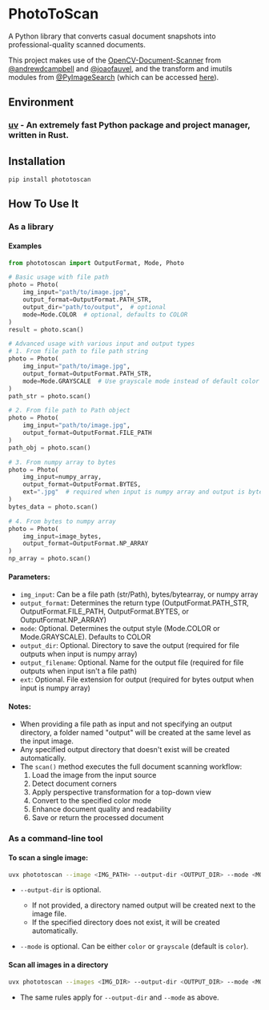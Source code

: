 # PhotoToScan

A Python library that converts casual document snapshots into professional-quality scanned documents.

This project makes use of the [OpenCV-Document-Scanner](https://github.com/andrewdcampbell/OpenCV-Document-Scanner) from [@andrewdcampbell](https://github.com/andrewdcampbell) and [@joaofauvel](https://github.com/joaofauvel), and the transform and imutils modules from [@PyImageSearch](https://github.com/PyImageSearch) (which can be accessed [here](http://www.pyimagesearch.com/2014/09/01/build-kick-ass-mobile-document-scanner-just-5-minutes/)).

## Environment

### [uv](https://github.com/astral-sh/uv) - An extremely fast Python package and project manager, written in Rust.

## Installation

```
pip install phototoscan
```

## How To Use It

### As a library

#### Examples

```python
from phototoscan import OutputFormat, Mode, Photo

# Basic usage with file path
photo = Photo(
    img_input="path/to/image.jpg",
    output_format=OutputFormat.PATH_STR,
    output_dir="path/to/output",  # optional
    mode=Mode.COLOR  # optional, defaults to COLOR
)
result = photo.scan()

# Advanced usage with various input and output types
# 1. From file path to file path string
photo = Photo(
    img_input="path/to/image.jpg",
    output_format=OutputFormat.PATH_STR,
    mode=Mode.GRAYSCALE  # Use grayscale mode instead of default color
)
path_str = photo.scan()

# 2. From file path to Path object
photo = Photo(
    img_input="path/to/image.jpg",
    output_format=OutputFormat.FILE_PATH
)
path_obj = photo.scan()

# 3. From numpy array to bytes
photo = Photo(
    img_input=numpy_array,
    output_format=OutputFormat.BYTES,
    ext=".jpg"  # required when input is numpy array and output is bytes
)
bytes_data = photo.scan()

# 4. From bytes to numpy array
photo = Photo(
    img_input=image_bytes,
    output_format=OutputFormat.NP_ARRAY
)
np_array = photo.scan()
```

#### Parameters:

- `img_input`: Can be a file path (str/Path), bytes/bytearray, or numpy array
- `output_format`: Determines the return type (OutputFormat.PATH_STR, OutputFormat.FILE_PATH, OutputFormat.BYTES, or OutputFormat.NP_ARRAY)
- `mode`: Optional. Determines the output style (Mode.COLOR or Mode.GRAYSCALE). Defaults to COLOR
- `output_dir`: Optional. Directory to save the output (required for file outputs when input is numpy array)
- `output_filename`: Optional. Name for the output file (required for file outputs when input isn't a file path)
- `ext`: Optional. File extension for output (required for bytes output when input is numpy array)

#### Notes:

- When providing a file path as input and not specifying an output directory, a folder named "output" will be created at the same level as the input image.
- Any specified output directory that doesn't exist will be created automatically.
- The `scan()` method executes the full document scanning workflow:
  1. Load the image from the input source
  2. Detect document corners
  3. Apply perspective transformation for a top-down view
  4. Convert to the specified color mode
  5. Enhance document quality and readability
  6. Save or return the processed document

### As a command-line tool

#### To scan a single image:

```bash
uvx phototoscan --image <IMG_PATH> --output-dir <OUTPUT_DIR> --mode <MODE>
```

- `--output-dir` is optional.

  - If not provided, a directory named output will be created next to the image file.
  - If the specified directory does not exist, it will be created automatically.

- `--mode` is optional. Can be either `color` or `grayscale` (default is `color`).

#### Scan all images in a directory

```bash
uvx phototoscan --images <IMG_DIR> --output-dir <OUTPUT_DIR> --mode <MODE>
```

- The same rules apply for `--output-dir` and `--mode` as above.
